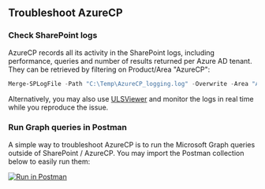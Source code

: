 ## Troubleshoot AzureCP

### Check SharePoint logs

AzureCP records all its activity in the SharePoint logs, including performance, queries and number of results returned per Azure AD tenant. They can be retrieved by filtering on Product/Area "AzureCP":

```powershell
Merge-SPLogFile -Path "C:\Temp\AzureCP_logging.log" -Overwrite -Area "AzureCP" -StartTime (Get-Date).AddDays(-1)
```

Alternatively, you may also use [ULSViewer](https://www.microsoft.com/en-us/download/details.aspx?id=44020) and monitor the logs in real time while you reproduce the issue.

### Run Graph queries in Postman

A simple way to troubleshoot AzureCP is to run the Microsoft Graph queries outside of SharePoint / AzureCP.
You may import the Postman collection below to easily run them:

[![Run in Postman](https://run.pstmn.io/button.svg)](https://app.getpostman.com/run-collection/7f2fca601fa9be1d8bb8)
